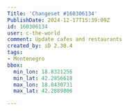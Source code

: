 ```yaml
---
Title: 'Changeset #160306134'
PublishDate: 2024-12-17T15:39:09Z
id: 160306134
user: c-the-world
comment: Update cafes and restaurants
created_by: iD 2.30.4
tags:
- Montenegro
bbox:
  min_lon: 18.8321256
  min_lat: 42.2856618
  max_lon: 18.8430731
  max_lat: 42.2889806

---
```

